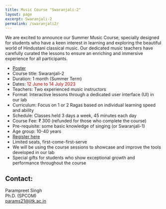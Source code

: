 ```yaml
---
title: Music Course "Swaranjali-2"
layout: page
excerpt: Swaranjali-2
permalink: /swaranjali2/
---
```


We are excited to announce our Summer Music Course, specially designed for students who have a keen interest in learning and exploring the beautiful world of Hindustani classical music.
Our dedicated music teachers have carefully curated the lessons to ensure an enriching and immersive experience for all participants.

- [Poster](/2023_swaranjali2_poster.pdf)
- Course title: Swaranjali-2
- Duration: 1 month (Summer Term)
- Dates: <span style="color:#cc0000">12 June to 14 July 2023</span>
- Teachers: Two experienced music instructors
- Format: Interactive lessons through a dedicated user interface (UI) in our lab
- Curriculum: Focus on 1 or 2 Ragas based on individual learning speed and ability
- Schedule: Classes held 3 days a week, 45 minutes each day
- Course Fee: ₹ 300 (refunded for those who complete the course)
- Pre-requisite: some basic knowledge of singing (or Swaranjali-1)
- Age group: 10-40 years
- [Register here](https://forms.office.com/r/KrpdiKffcd)
- Limited seats, first-come-first-serve
- We will be using the course sessions to showcase and improve the tools developed in our lab
- Special gifts for students who show exceptional growth and performance throughout the course

## Contact: 
Parampreet Singh <br>
Ph.D. (SPCOM) <br>
params21@iitk.ac.in

